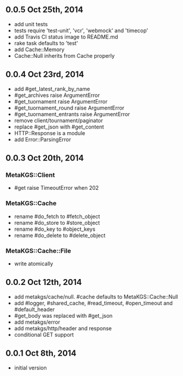 ## 0.0.5 Oct 25th, 2014

- add unit tests
- tests require 'test-unit', 'vcr', 'webmock' and 'timecop'
- add Travis CI status image to README.md
- rake task defaults to 'test'
- add Cache::Memory
- Cache::Null inherits from Cache properly

## 0.0.4 Oct 23rd, 2014

- add #get_latest_rank_by_name
- #get_archives raise ArgumentError
- #get_tuornament raise ArgumentError
- #get_tuornament_round raise ArgumentError
- #get_tuornament_entrants raise ArgumentError
- remove client/tournament/paginator
- replace #get_json with #get_content
- HTTP::Response is a module
- add Error::ParsingError

## 0.0.3 Oct 20th, 2014

### MetaKGS::Client

- #get raise TimeoutError when 202

### MetaKGS::Cache

- rename #do_fetch to #fetch_object
- rename #do_store to #store_object
- rename #do_key to #object_keys
- rename #do_delete to #delete_object

### MetaKGS::Cache::File

- write atomically

## 0.0.2 Oct 12th, 2014

- add metakgs/cache/null. #cache defaults to MetaKGS::Cache::Null
- add #logger, #shared_cache, #read_timeout, #open_timeout and #default_header
- #get_body was replaced with #get_json
- add metakgs/error
- add metakgs/http/header and response
- conditional GET support

## 0.0.1 Oct 8th, 2014

- initial version

